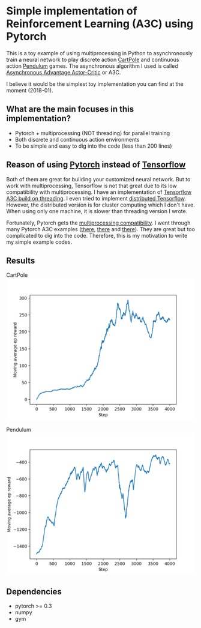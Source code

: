 # Simple implementation of Reinforcement Learning (A3C) using Pytorch

This is a toy example of using multiprocessing in Python to asynchronously train a
neural network to play discrete action [CartPole](https://gym.openai.com/envs/CartPole-v0/) and
continuous action [Pendulum](https://gym.openai.com/envs/Pendulum-v0/) games.
The asynchronous algorithm I used is called [Asynchronous Advantage Actor-Critic](https://arxiv.org/pdf/1602.01783.pdf) or A3C.

I believe it would be the simplest toy implementation you can find at the moment (2018-01).

## What are the main focuses in this implementation?

* Pytorch + multiprocessing (NOT threading) for parallel training
* Both discrete and continuous action environments
* To be simple and easy to dig into the code (less than 200 lines)

## Reason of using [Pytorch](http://pytorch.org/) instead of [Tensorflow](https://www.tensorflow.org/)

Both of them are great for building your customized neural network. But to work
with multiprocessing, Tensorflow is not that great due to its low compatibility with multiprocessing.
I have an implementation of [Tensorflow A3C build on threading](https://github.com/MorvanZhou/Reinforcement-learning-with-tensorflow/tree/master/contents/10_A3C).
I even tried to implement [distributed Tensorflow](https://github.com/MorvanZhou/Reinforcement-learning-with-tensorflow/blob/master/contents/10_A3C/A3C_distributed_tf.py).
However, the distributed version is for cluster computing which I don't have.
When using only one machine, it is slower than threading version I wrote.

Fortunately, Pytorch gets the [multiprocessing compatibility](http://pytorch.org/docs/master/notes/multiprocessing.html).
I went through many Pytorch A3C examples ([there](https://github.com/ikostrikov/pytorch-a3c), [there](https://github.com/jingweiz/pytorch-rl)
and [there](https://github.com/ShangtongZhang/DeepRL)). They are great but too complicated to dig into the code.
Therefore, this is my motivation to write my simple example codes.

## Results

CartPole
![cartpole](/results/cartpole.png)

Pendulum
![pendulum](/results/pendulum.png)

## Dependencies

* pytorch >= 0.3
* numpy
* gym
